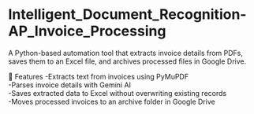 # Intelligent_Document_Recognition-AP_Invoice_Processing
A Python-based automation tool that extracts invoice details from PDFs, saves them to an Excel file, and archives processed files in Google Drive.

📌 Features
 -Extracts text from invoices using PyMuPDF</br>
 -Parses invoice details with Gemini AI</br>
 -Saves extracted data to Excel without overwriting existing records</br>
 -Moves processed invoices to an archive folder in Google Drive</br>

